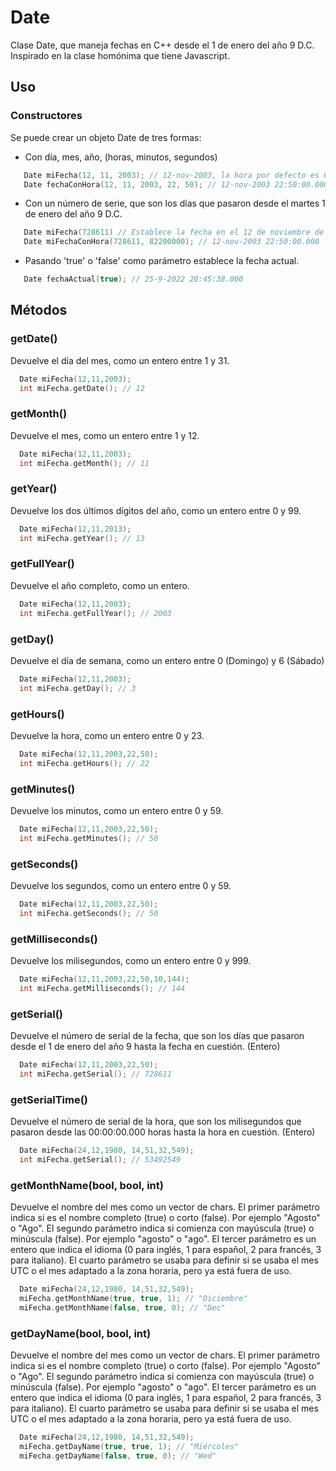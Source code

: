 # Date
Clase Date, que maneja fechas en C++ desde el 1 de enero del año 9 D.C. Inspirado en la clase homónima que tiene Javascript.
## Uso
### Constructores
Se puede crear un objeto Date de tres formas: 
  * Con día, mes, año, (horas, minutos, segundos)
 ```cpp
    Date miFecha(12, 11, 2003); // 12-nov-2003, la hora por defecto es 00:00:00.000
    Date fechaConHora(12, 11, 2003, 22, 50); // 12-nov-2003 22:50:00.000
 ```
  * Con un número de serie, que son los días que pasaron desde el martes 1 de enero del año 9 D.C.
 ```cpp
    Date miFecha(728611) // Establece la fecha en el 12 de noviembre de 2003 00:00
    Date miFechaConHora(728611, 82200000); // 12-nov-2003 22:50:00.000
 ```
  * Pasando 'true' o 'false' como parámetro establece la fecha actual.
```cpp
   Date fechaActual(true); // 25-9-2022 20:45:38.000
```
## Métodos
### getDate()
 Devuelve el día del mes, como un entero entre 1 y 31.
 ```cpp
   Date miFecha(12,11,2003);
   int miFecha.getDate(); // 12
```
### getMonth()
 Devuelve el mes, como un entero entre 1 y 12.
 ```cpp
   Date miFecha(12,11,2003);
   int miFecha.getMonth(); // 11
```
### getYear()
 Devuelve los dos últimos dígitos del año, como un entero entre 0 y 99.
 ```cpp
   Date miFecha(12,11,2013);
   int miFecha.getYear(); // 13
```
### getFullYear()
 Devuelve el año completo, como un entero.
 ```cpp
   Date miFecha(12,11,2003);
   int miFecha.getFullYear(); // 2003
```
### getDay()
 Devuelve el día de semana, como un entero entre 0 (Domingo) y 6 (Sábado)
 ```cpp
   Date miFecha(12,11,2003);
   int miFecha.getDay(); // 3
```
### getHours()
 Devuelve la hora, como un entero entre 0 y 23.
 ```cpp
   Date miFecha(12,11,2003,22,50);
   int miFecha.getHours(); // 22
```
### getMinutes()
 Devuelve los minutos, como un entero entre 0 y 59.
 ```cpp
   Date miFecha(12,11,2003,22,50);
   int miFecha.getMinutes(); // 50
```
### getSeconds()
 Devuelve los segundos, como un entero entre 0 y 59.
 ```cpp
   Date miFecha(12,11,2003,22,50);
   int miFecha.getSeconds(); // 50
```
### getMilliseconds()
 Devuelve los milisegundos, como un entero entre 0 y 999.
 ```cpp
   Date miFecha(12,11,2003,22,50,10,144);
   int miFecha.getMilliseconds(); // 144
```
### getSerial()
 Devuelve el número de serial de la fecha, que son los días que pasaron desde el 1 de enero del año 9 hasta la fecha en cuestión. (Entero)
 ```cpp
   Date miFecha(12,11,2003,22,50);
   int miFecha.getSerial(); // 728611
```
### getSerialTime()
 Devuelve el número de serial de la hora, que son los milisegundos que pasaron desde las 00:00:00.000 horas hasta la hora en cuestión. (Entero)
 ```cpp
   Date miFecha(24,12,1980, 14,51,32,549);
   int miFecha.getSerial(); // 53492549
```
### getMonthName(bool, bool, int)
 Devuelve el nombre del mes como un vector de chars. 
 El primer parámetro indica si es el nombre completo (true) o corto (false). Por ejemplo "Agosto" o "Ago".
 El segundo parámetro indica si comienza con mayúscula (true) o minúscula (false). Por ejemplo "agosto" o "ago". 
 El tercer parámetro es un entero que indica el idioma (0 para inglés, 1 para español, 2 para francés, 3 para italiano).
 El cuarto parámetro se usaba para definir si se usaba el mes UTC o el mes adaptado a la zona horaria, pero ya está fuera de uso.
 ```cpp
   Date miFecha(24,12,1980, 14,51,32,549);
   miFecha.getMonthName(true, true, 1); // "Diciembre"
   miFecha.getMonthName(false, true, 0); // "Dec"
```
### getDayName(bool, bool, int)
 Devuelve el nombre del mes como un vector de chars. 
 El primer parámetro indica si es el nombre completo (true) o corto (false). Por ejemplo "Agosto" o "Ago".
 El segundo parámetro indica si comienza con mayúscula (true) o minúscula (false). Por ejemplo "agosto" o "ago". 
 El tercer parámetro es un entero que indica el idioma (0 para inglés, 1 para español, 2 para francés, 3 para italiano).
 El cuarto parámetro se usaba para definir si se usaba el mes UTC o el mes adaptado a la zona horaria, pero ya está fuera de uso.
 ```cpp
   Date miFecha(24,12,1980, 14,51,32,549);
   miFecha.getDayName(true, true, 1); // "Miércoles"
   miFecha.getDayName(false, true, 0); // "Wed"
```


